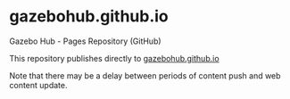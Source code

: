 gazebohub.github.io
===================

Gazebo Hub - Pages Repository (GitHub)

This repository publishes directly to [gazebohub.github.io](http://gazebohub.github.io/)

Note that there may be a delay between periods of content push and web
content update.
